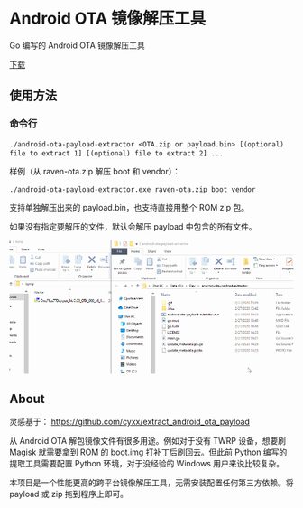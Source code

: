 # Android OTA 镜像解压工具

Go 编写的 Android OTA 镜像解压工具

[下载](https://github.com/tobyxdd/android-ota-payload-extractor/releases)

## 使用方法

### 命令行

```
./android-ota-payload-extractor <OTA.zip or payload.bin> [(optional) file to extract 1] [(optional) file to extract 2] ...
```

样例（从 raven-ota.zip 解压 boot 和 vendor）：

```
./android-ota-payload-extractor.exe raven-ota.zip boot vendor
```

支持单独解压出来的 payload.bin，也支持直接用整个 ROM zip 包。

如果没有指定要解压的文件，默认会解压 payload 中包含的所有文件。

![Demo GIF](demo.gif)

## About

灵感基于： https://github.com/cyxx/extract_android_ota_payload

从 Android OTA 解包镜像文件有很多用途。例如对于没有 TWRP 设备，想要刷 Magisk 就需要拿到 ROM 的 boot.img 打补丁后刷回去。但此前 Python 编写的提取工具需要配置 Python 环境，对于没经验的 Windows 用户来说比较复杂。

本项目是一个性能更高的跨平台镜像解压工具，无需安装配置任何第三方依赖。将 payload 或 zip 拖到程序上即可。